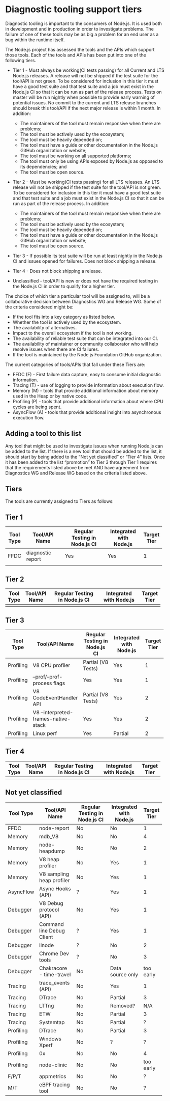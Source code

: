 Diagnostic tooling support tiers
================================

Diagnostic tooling is important to the consumers of Node.js. It is used both in development and in production in order to investigate problems. The failure of one of these tools may be as big a problem for an end user as a bug within the runtime itself.

The Node.js project has assessed the tools and the APIs which support those tools. Each of the tools and APIs has been put into one of the following tiers.

-   Tier 1 - Must always be working(CI tests passing) for all Current and LTS Node.js releases. A release will not be shipped if the test suite for the tool/API is not green. To be considered for inclusion in this tier it must have a good test suite and that test suite and a job must exist in the Node.js CI so that it can be run as part of the release process. Tests on master will be run nightly when possible to provide early warning of potential issues. No commit to the current and LTS release branches should break this tool/API if the next major release is within 1 month. In addition:
    -   The maintainers of the tool must remain responsive when there are problems;
    -   The tool must be actively used by the ecosystem;
    -   The tool must be heavily depended on;
    -   The tool must have a guide or other documentation in the Node.js GitHub organization or website;
    -   The tool must be working on all supported platforms;
    -   The tool must only be using APIs exposed by Node.js as opposed to its dependencies; and
    -   The tool must be open source.
-   Tier 2 - Must be working(CI tests passing) for all LTS releases. An LTS release will not be shipped if the test suite for the tool/API is not green. To be considered for inclusion in this tier it must have a good test suite and that test suite and a job must exist in the Node.js CI so that it can be run as part of the release process. In addition:
    -   The maintainers of the tool must remain responsive when there are problems;
    -   The tool must be actively used by the ecosystem;
    -   The tool must be heavily depended on;
    -   The tool must have a guide or other documentation in the Node.js GitHub organization or website;
    -   The tool must be open source.
-   Tier 3 - If possible its test suite will be run at least nightly in the Node.js CI and issues opened for failures. Does not block shipping a release.

-   Tier 4 - Does not block shipping a release.

-   Unclassified - tool/API is new or does not have the required testing in the Node.js CI in order to qualify for a higher tier.

The choice of which tier a particular tool will be assigned to, will be a collaborative decision between Diagnostics WG and Release WG. Some of the criteria considered might be:

-   If the tool fits into a key category as listed below.
-   Whether the tool is actively used by the ecosystem.
-   The availability of alternatives.
-   Impact to the overall ecosystem if the tool is not working.
-   The availability of reliable test suite that can be integrated into our CI.
-   The availability of maintainer or community collaborator who will help resolve issues when there are CI failures.
-   If the tool is maintained by the Node.js Foundation GitHub organization.

The current categories of tools/APIs that fall under these Tiers are:

-   FFDC (F) - First failure data capture, easy to consume initial diagnostic information.
-   Tracing (T) - use of logging to provide information about execution flow.
-   Memory (M) - tools that provide additional information about memory used in the Heap or by native code.
-   Profiling (P) - tools that provide additional information about where CPU cycles are being spent.
-   AsyncFlow (A) - tools that provide additional insight into asynchronous execution flow.

Adding a tool to this list
--------------------------

Any tool that might be used to investigate issues when running Node.js can be added to the list. If there is a new tool that should be added to the list, it should start by being added to the “Not yet classified” or “Tier 4” lists. Once it has been added to the list “promotion” to Tier 3 through Tier 1 requires that the requirements listed above be met AND have agreement from Diagnostics WG and Release WG based on the criteria listed above.

Tiers
-----

The tools are currently assigned to Tiers as follows:

Tier 1
------

<table style="width:98%;"><colgroup><col style="width: 10%" /><col style="width: 25%" /><col style="width: 28%" /><col style="width: 23%" /><col style="width: 12%" /></colgroup><thead><tr class="header"><th>Tool Type</th><th>Tool/API Name</th><th>Regular Testing in Node.js CI</th><th>Integrated with Node.js</th><th>Target Tier</th></tr></thead><tbody><tr class="odd"><td>FFDC</td><td>diagnostic report</td><td>Yes</td><td>Yes</td><td>1</td></tr><tr class="even"><td></td><td></td><td></td><td></td><td></td></tr></tbody></table>

Tier 2
------

<table style="width:97%;"><colgroup><col style="width: 11%" /><col style="width: 15%" /><col style="width: 32%" /><col style="width: 26%" /><col style="width: 13%" /></colgroup><thead><tr class="header"><th>Tool Type</th><th>Tool/API Name</th><th>Regular Testing in Node.js CI</th><th>Integrated with Node.js</th><th>Target Tier</th></tr></thead><tbody><tr class="odd"><td></td><td></td><td></td><td></td><td></td></tr></tbody></table>

Tier 3
------

<table style="width:99%;"><colgroup><col style="width: 9%" /><col style="width: 32%" /><col style="width: 26%" /><col style="width: 21%" /><col style="width: 11%" /></colgroup><thead><tr class="header"><th>Tool Type</th><th>Tool/API Name</th><th>Regular Testing in Node.js CI</th><th>Integrated with Node.js</th><th>Target Tier</th></tr></thead><tbody><tr class="odd"><td>Profiling</td><td>V8 CPU profiler</td><td>Partial (V8 Tests)</td><td>Yes</td><td>1</td></tr><tr class="even"><td>Profiling</td><td>–prof/–prof-process flags</td><td>Yes</td><td>Yes</td><td>1</td></tr><tr class="odd"><td>Profiling</td><td>V8 CodeEventHandler API</td><td>Partial (V8 Tests)</td><td>Yes</td><td>2</td></tr><tr class="even"><td>Profiling</td><td>V8 –interpreted-frames-native-stack</td><td>Yes</td><td>Yes</td><td>2</td></tr><tr class="odd"><td>Profiling</td><td>Linux perf</td><td>Yes</td><td>Partial</td><td>2</td></tr></tbody></table>

Tier 4
------

<table style="width:97%;"><colgroup><col style="width: 11%" /><col style="width: 15%" /><col style="width: 32%" /><col style="width: 26%" /><col style="width: 13%" /></colgroup><thead><tr class="header"><th>Tool Type</th><th>Tool/API Name</th><th>Regular Testing in Node.js CI</th><th>Integrated with Node.js</th><th>Target Tier</th></tr></thead><tbody><tr class="odd"><td></td><td></td><td></td><td></td><td></td></tr></tbody></table>

Not yet classified
------------------

<table style="width:98%;"><colgroup><col style="width: 10%" /><col style="width: 25%" /><col style="width: 28%" /><col style="width: 23%" /><col style="width: 12%" /></colgroup><thead><tr class="header"><th>Tool Type</th><th>Tool/API Name</th><th>Regular Testing in Node.js CI</th><th>Integrated with Node.js</th><th>Target Tier</th></tr></thead><tbody><tr class="odd"><td>FFDC</td><td>node-report</td><td>No</td><td>No</td><td>1</td></tr><tr class="even"><td>Memory</td><td>mdb_V8</td><td>No</td><td>No</td><td>4</td></tr><tr class="odd"><td>Memory</td><td>node-heapdump</td><td>No</td><td>No</td><td>2</td></tr><tr class="even"><td>Memory</td><td>V8 heap profiler</td><td>No</td><td>Yes</td><td>1</td></tr><tr class="odd"><td>Memory</td><td>V8 sampling heap profiler</td><td>No</td><td>Yes</td><td>1</td></tr><tr class="even"><td>AsyncFlow</td><td>Async Hooks (API)</td><td>?</td><td>Yes</td><td>1</td></tr><tr class="odd"><td>Debugger</td><td>V8 Debug protocol (API)</td><td>No</td><td>Yes</td><td>1</td></tr><tr class="even"><td>Debugger</td><td>Command line Debug Client</td><td>?</td><td>Yes</td><td>1</td></tr><tr class="odd"><td>Debugger</td><td>llnode</td><td>?</td><td>No</td><td>2</td></tr><tr class="even"><td>Debugger</td><td>Chrome Dev tools</td><td>?</td><td>No</td><td>3</td></tr><tr class="odd"><td>Debugger</td><td>Chakracore - time-travel</td><td>No</td><td>Data source only</td><td>too early</td></tr><tr class="even"><td>Tracing</td><td>trace_events (API)</td><td>No</td><td>Yes</td><td>1</td></tr><tr class="odd"><td>Tracing</td><td>DTrace</td><td>No</td><td>Partial</td><td>3</td></tr><tr class="even"><td>Tracing</td><td>LTTng</td><td>No</td><td>Removed?</td><td>N/A</td></tr><tr class="odd"><td>Tracing</td><td>ETW</td><td>No</td><td>Partial</td><td>3</td></tr><tr class="even"><td>Tracing</td><td>Systemtap</td><td>No</td><td>Partial</td><td>?</td></tr><tr class="odd"><td>Profiling</td><td>DTrace</td><td>No</td><td>Partial</td><td>3</td></tr><tr class="even"><td>Profiling</td><td>Windows Xperf</td><td>No</td><td>?</td><td>?</td></tr><tr class="odd"><td>Profiling</td><td>0x</td><td>No</td><td>No</td><td>4</td></tr><tr class="even"><td>Profiling</td><td>node-clinic</td><td>No</td><td>No</td><td>too early</td></tr><tr class="odd"><td>F/P/T</td><td>appmetrics</td><td>No</td><td>No</td><td>?</td></tr><tr class="even"><td>M/T</td><td>eBPF tracing tool</td><td>No</td><td>No</td><td>?</td></tr></tbody></table>
